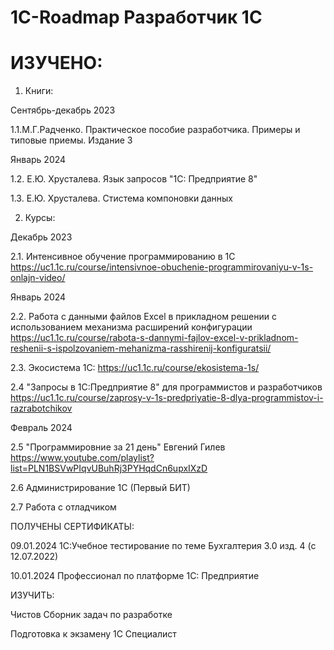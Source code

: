 # 1C-Roadmap Разработчик 1С
<h1>ИЗУЧЕНО:</h1>

1. Книги:
   
Сентябрь-декабрь 2023<p>
1.1.М.Г.Радченко. Практическое пособие разработчика. Примеры и типовые приемы. Издание 3<p>

Январь 2024<p>
1.2. Е.Ю. Хрусталева. Язык запросов "1С: Предприятие 8"<p>
1.3. Е.Ю. Хрусталева. Стистема компоновки данных<p>
   
2. Курсы:
   
Декабрь 2023<p>
2.1. Интенсивное обучение программированию в 1С https://uc1.1c.ru/course/intensivnoe-obuchenie-programmirovaniyu-v-1s-onlajn-video/<p>

Январь 2024<p>
2.2. Работа с данными файлов Excel в прикладном решении с использованием механизма расширений конфигурации https://uc1.1c.ru/course/rabota-s-dannymi-fajlov-excel-v-prikladnom-reshenii-s-ispolzovaniem-mehanizma-rasshirenij-konfiguratsii/<p>
2.3. Экосистема 1С: https://uc1.1c.ru/course/ekosistema-1s/<p>
2.4 "Запросы в 1С:Предприятие 8" для программистов и разработчиков  https://uc1.1c.ru/course/zaprosy-v-1s-predpriyatie-8-dlya-programmistov-i-razrabotchikov<p>

Февраль 2024<p>
2.5 "Программировние за 21 день" Евгений Гилев https://www.youtube.com/playlist?list=PLN1BSVwPIqvUBuhRj3PYHqdCn6upxIXzD<p>
2.6 Администрирование 1С (Первый БИТ)<p>
2.7 Работа с отладчиком<p><p>


ПОЛУЧЕНЫ СЕРТИФИКАТЫ:

09.01.2024 1С:Учебное тестирование по теме Бухгалтерия 3.0 изд. 4 (с 12.07.2022)<p>
10.01.2024 Профессионал по платформе 1С: Предприятие<p>
   
ИЗУЧИТЬ:

Чистов Сборник задач по разработке<p>
Подготовка к экзамену 1С Специалист<p>

